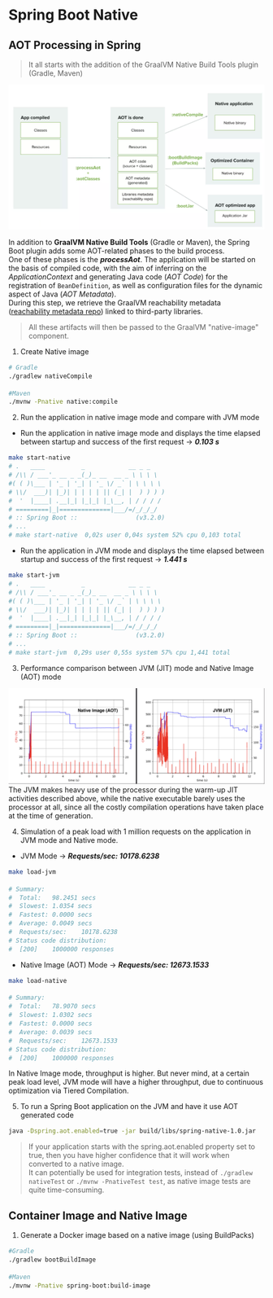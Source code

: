 # Spring Boot Native
## AOT Processing in Spring

> It all starts with the addition of the GraalVM Native Build Tools plugin (Gradle, Maven)

![JIT Compiler Log](../images/spring-aot-processing.png)

In addition to **GraalVM Native Build Tools** (Gradle or Maven), the Spring Boot plugin adds some AOT-related phases to the build process. \
One of these phases is the ***processAot***. The application will be started on the basis of compiled code, with the aim of inferring on the *ApplicationContext* and generating Java code (*AOT Code*) for the registration of `BeanDefinition`, as well as configuration files for the dynamic aspect of Java (*AOT Metadata*). \
During this step, we retrieve the GraalVM reachability metadata ([reachability metadata repo][graalvm-reachability-matadata-repo]) linked to third-party libraries.

> All these artifacts will then be passed to the GraalVM "native-image" component.

1. Create Native image

```bash
# Gradle
./gradlew nativeCompile

#Maven
./mvnw -Pnative native:compile
```

2. Run the application in native image mode and compare with JVM mode

- Run the application in native image mode and displays the time elapsed between startup and success of the first request -> ***0.103 s***
```bash
make start-native
# .   ____          _            __ _ _
# /\\ / ___'_ __ _ _(_)_ __  __ _ \ \ \ \
#( ( )\___ | '_ | '_| | '_ \/ _` | \ \ \ \
# \\/  ___)| |_)| | | | | || (_| |  ) ) ) )
#  '  |____| .__|_| |_|_| |_\__, | / / / /
# =========|_|==============|___/=/_/_/_/
# :: Spring Boot ::                (v3.2.0)
# ...
# make start-native  0,02s user 0,04s system 52% cpu 0,103 total
```
 
- Run the application in JVM mode and displays the time elapsed between startup and success of the first request -> ***1.441 s***
```bash
make start-jvm
# .   ____          _            __ _ _
# /\\ / ___'_ __ _ _(_)_ __  __ _ \ \ \ \
#( ( )\___ | '_ | '_| | '_ \/ _` | \ \ \ \
# \\/  ___)| |_)| | | | | || (_| |  ) ) ) )
#  '  |____| .__|_| |_|_| |_\__, | / / / /
# =========|_|==============|___/=/_/_/_/
# :: Spring Boot ::                (v3.2.0)
# ...
# make start-jvm  0,29s user 0,55s system 57% cpu 1,441 total 
```

3. Performance comparison between JVM (JIT) mode and Native Image (AOT) mode

![Spring Boot Native Image (AOT) vs JVM (JIT)](../images/springboot-ni-aot-vs-jvm-jit.png)
The JVM makes heavy use of the processor during the warm-up JIT activities described above, while the native executable barely uses the processor at all, since all the costly compilation operations have taken place at the time of generation.

4. Simulation of a peak load with 1 million requests on the application in JVM mode and Native mode.

- JVM Mode -> ***Requests/sec:	10178.6238***
```bash
make load-jvm

# Summary:
#  Total:	98.2451 secs
#  Slowest:	1.0354 secs
#  Fastest:	0.0000 secs
#  Average:	0.0049 secs
#  Requests/sec:	10178.6238
# Status code distribution:
#  [200]	1000000 responses
```

- Native Image (AOT) Mode -> ***Requests/sec:	12673.1533*** 
```bash
make load-native

# Summary:
#  Total:	78.9070 secs
#  Slowest:	1.0302 secs
#  Fastest:	0.0000 secs
#  Average:	0.0039 secs
#  Requests/sec:	12673.1533
# Status code distribution:
#  [200]	1000000 responses
```

In Native Image mode, throughput is higher. But never mind, at a certain peak load level, JVM mode will have a higher throughput, due to continuous optimization via Tiered Compilation.

5. To run a Spring Boot application on the JVM and have it use AOT generated code

```bash
java -Dspring.aot.enabled=true -jar build/libs/spring-native-1.0.jar
```
> If your application starts with the spring.aot.enabled property set to true, then you have higher confidence that it will work when converted to a native image. \
> It can potentially be used for integration tests, instead of `./gradlew nativeTest` or `./mvnw -PnativeTest test`, as native image tests are quite time-consuming.
## Container Image and Native Image 
1. Generate a Docker image based on a native image (using BuildPacks)

```bash
#Gradle
./gradlew bootBuildImage

#Maven
./mvnw -Pnative spring-boot:build-image 
```
<!-- links -->
[graalvm-reachability-matadata-repo]:https://github.com/oracle/graalvm-reachability-metadata